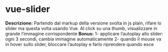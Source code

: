 # vue-slider
**Descrizione:**
Partendo dal markup della versione svolta in js plain, rifare lo slider ma questa volta usando Vue.
Al click su una thumb, visualizzare in grande l’immagine corrispondente
**Bonus:**
1- applicare l’autoplay allo slider: ogni 3 secondi, cambia immagine automaticamente
2- quando il mouse va in hover sullo slider, bloccare l’autoplay e farlo riprendere quando esce